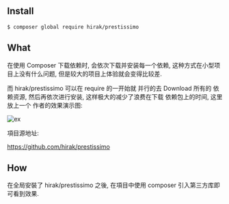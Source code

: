 

## Install

```shell
$ composer global require hirak/prestissimo
```

## What

在使用 Composer 下载依赖时, 会依次下载并安装每一个依赖, 这种方式在小型项目上没有什么问题, 但是较大的项目上体验就会变得比较差.

而 hirak/prestissimo 可以在 require 的一开始就 并行的去  Download 所有的 依赖资源, 然后再依次进行安装, 这样极大的减少了浪费在下载 依赖包上的时间, 这里放上一个 作者的效果演示图:

![ex](https://cloud.githubusercontent.com/assets/835251/12534815/55071302-c2ad-11e5-96a4-72e2c8744d5f.gif)

項目源地址: 

https://github.com/hirak/prestissimo

## How

在全局安裝了 hirak/prestissimo 之後, 在項目中使用 composer 引入第三方库即可看到效果.